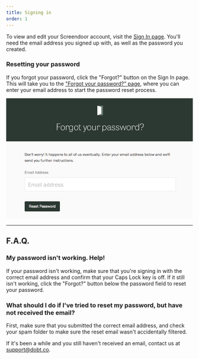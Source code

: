 ```yaml
---
title: Signing in
order: 1
---
```


To view and edit your Screendoor account, visit the [Sign In page](https://screendoor.dobt.co/sign_in). You'll need the email address you signed up with, as well as the password you created.

### Resetting your password

If you forgot your password, click the "Forgot?" button on the Sign In page. This will take you to the ["Forgot your password?" page](https://dashboard.dobt.co/users/password/new), where you can enter your email address to start the password reset process.

![Resetting your password.](../images/forgot_password.png)

---

## F.A.Q.

### My password isn't working. Help!

If your password isn't working, make sure that you're signing in with the correct email address and confirm that your Caps Lock key is off. If it still isn't working, click the "Forgot?" button below the password field to reset your password.

### What should I do if I've tried to reset my password, but have not received the email?

First, make sure that you submitted the correct email address, and check your spam folder to make sure the reset email wasn't accidentally filtered.

If it's been a while and you still haven't received an email, contact us at [support@dobt.co](mailto:support@dobt.co).
